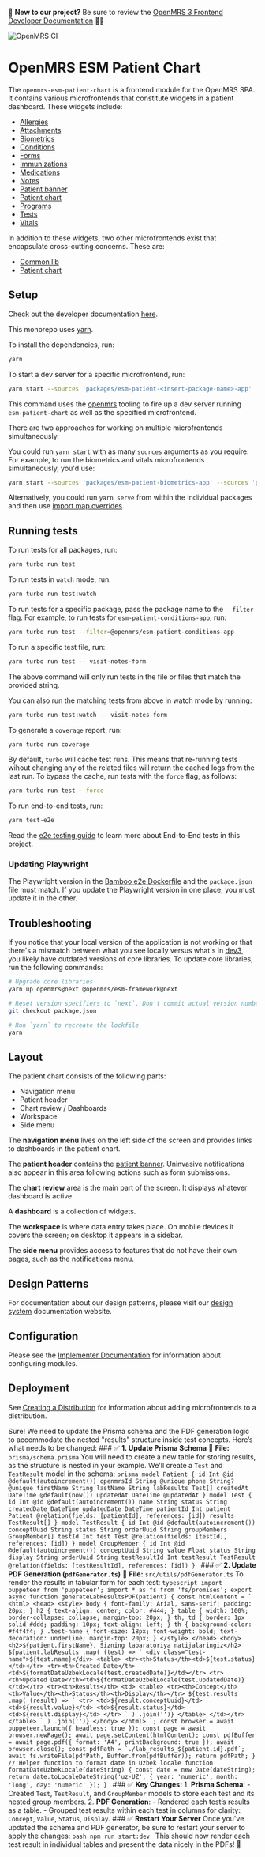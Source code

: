 :wave: **New to our project?** Be sure to review the [OpenMRS 3 Frontend Developer Documentation](https://o3-docs.openmrs.org) :teacher:	

![OpenMRS CI](https://github.com/openmrs/openmrs-esm-patient-chart/actions/workflows/ci.yml/badge.svg)

# OpenMRS ESM Patient Chart

The `openmrs-esm-patient-chart` is a frontend module for the OpenMRS SPA. It contains various microfrontends that constitute widgets in a patient dashboard. These widgets include:

- [Allergies](packages/esm-patient-allergies-app/README.md)
- [Attachments](packages/esm-patient-attachments-app/README.md)
- [Biometrics](packages/esm-patient-biometrics-app/README.md)
- [Conditions](packages/esm-patient-conditions-app/README.md)
- [Forms](packages/esm-patient-forms-app/README.md)
- [Immunizations](packages/esm-patient-immunizations-app/README.md)
- [Medications](packages/esm-patient-medications-app/README.md)
- [Notes](packages/esm-patient-notes-app/README.md)
- [Patient banner](packages/esm-patient-banner-app/README.md)
- [Patient chart](packages/esm-patient-chart-app/README.md)
- [Programs](packages/esm-patient-programs-app/README.md)
- [Tests](packages/esm-patient-tests-app/README.md)
- [Vitals](packages/esm-patient-vitals-app/README.md)

In addition to these widgets, two other microfrontends exist that encapsulate cross-cutting concerns. These are:

- [Common lib](packages/esm-patient-common-lib/README.md)
- [Patient chart](packages/esm-patient-chart-app/README.md)

## Setup

Check out the developer documentation [here](http://o3-dev.docs.openmrs.org).

This monorepo uses [yarn](https://yarnpkg.com).

To install the dependencies, run:

```bash
yarn
```

To start a dev server for a specific microfrontend, run:

```bash
yarn start --sources 'packages/esm-patient-<insert-package-name>-app'
```

This command uses the [openmrs](https://www.npmjs.com/package/openmrs) tooling to fire up a dev server running `esm-patient-chart` as well as the specified microfrontend.

There are two approaches for working on multiple microfrontends simultaneously.

You could run `yarn start` with as many `sources` arguments as you require. For example, to run the biometrics and vitals microfrontends simultaneously, you'd use:

```bash
yarn start --sources 'packages/esm-patient-biometrics-app' --sources 'packages/esm-patient-vitals-app'
```

Alternatively, you could run `yarn serve` from within the individual packages and then use [import map overrides](http://o3-dev.docs.openmrs.org/#/getting_started/setup?id=import-map-overrides).

## Running tests

To run tests for all packages, run:

```bash
yarn turbo run test
```

To run tests in `watch` mode, run:

```bash
yarn turbo run test:watch
```

To run tests for a specific package, pass the package name to the `--filter` flag. For example, to run tests for `esm-patient-conditions-app`, run:

```bash
yarn turbo run test --filter=@openmrs/esm-patient-conditions-app
```

To run a specific test file, run:

```bash
yarn turbo run test -- visit-notes-form
```

The above command will only run tests in the file or files that match the provided string.

You can also run the matching tests from above in watch mode by running:

```bash
yarn turbo run test:watch -- visit-notes-form
```

To generate a `coverage` report, run:

```bash
yarn turbo run coverage
```

By default, `turbo` will cache test runs. This means that re-running tests wihout changing any of the related files will return the cached logs from the last run. To bypass the cache, run tests with the `force` flag, as follows:

```bash
yarn turbo run test --force
```

To run end-to-end tests, run:

```bash
yarn test-e2e
```

Read the [e2e testing guide](https://o3-docs.openmrs.org/docs/frontend-modules/end-to-end-testing) to learn more about End-to-End tests in this project.

### Updating Playwright

The Playwright version in the [Bamboo e2e Dockerfile](e2e/support/bamboo/playwright.Dockerfile#L2) and the `package.json` file must match. If you update the Playwright version in one place, you must update it in the other.

## Troubleshooting

If you notice that your local version of the application is not working or that there's a mismatch between what you see locally versus what's in [dev3](https://dev3.openmrs.org/openmrs/spa), you likely have outdated versions of core libraries. To update core libraries, run the following commands:

```bash
# Upgrade core libraries
yarn up openmrs@next @openmrs/esm-framework@next

# Reset version specifiers to `next`. Don't commit actual version numbers.
git checkout package.json

# Run `yarn` to recreate the lockfile
yarn
```

## Layout

The patient chart consists of the following parts:

- Navigation menu
- Patient header
- Chart review / Dashboards
- Workspace
- Side menu

The **navigation menu** lives on the left side of the screen and provides links to dashboards in the patient chart.

The **patient header** contains the [patient banner](packages/esm-patient-banner-app/README.md). Uninvasive notifications also appear in this area following actions such as form submissions.

The **chart review** area is the main part of the screen. It displays whatever dashboard is active.

A **dashboard** is a collection of widgets.

The **workspace** is where data entry takes place. On mobile devices it covers the screen; on desktop it appears in a sidebar.

The **side menu** provides access to features that do not have their own pages, such as the notifications menu.

## Design Patterns

For documentation about our design patterns, please visit our [design system](https://zeroheight.com/23a080e38/p/880723--introduction) documentation website.

## Configuration

Please see the [Implementer Documentation](https://wiki.openmrs.org/pages/viewpage.action?pageId=224527013) for information about configuring modules.

## Deployment

See [Creating a Distribution](http://o3-dev.docs.openmrs.org/#/main/distribution?id=creating-a-distribution) for information about adding microfrontends to a distribution.











Sure! We need to update the Prisma schema and the PDF generation logic to accommodate the nested "results" structure inside test concepts. Here’s what needs to be changed: ### ✅ **1. Update Prisma Schema** 📄 **File:** `prisma/schema.prisma` You will need to create a new table for storing results, as the structure is nested in your example. We'll create a `Test` and `TestResult` model in the schema: ```prisma model Patient { id Int @id @default(autoincrement()) openmrsId String @unique phone String? @unique firstName String lastName String labResults Test[] createdAt DateTime @default(now()) updatedAt DateTime @updatedAt } model Test { id Int @id @default(autoincrement()) name String status String createdDate DateTime updatedDate DateTime patientId Int patient Patient @relation(fields: [patientId], references: [id]) results TestResult[] } model TestResult { id Int @id @default(autoincrement()) conceptUuid String status String orderUuid String groupMembers GroupMember[] testId Int test Test @relation(fields: [testId], references: [id]) } model GroupMember { id Int @id @default(autoincrement()) conceptUuid String value Float status String display String orderUuid String testResultId Int testResult TestResult @relation(fields: [testResultId], references: [id]) } ``` ### ✅ **2. Update PDF Generation (`pdfGenerator.ts`)** 📄 **File:** `src/utils/pdfGenerator.ts` To render the results in tabular form for each test: ```typescript import puppeteer from 'puppeteer'; import * as fs from 'fs/promises'; export async function generateLabResultsPDF(patient) { const htmlContent = ` <html> <head> <style> body { font-family: Arial, sans-serif; padding: 20px; } h2 { text-align: center; color: #444; } table { width: 100%; border-collapse: collapse; margin-top: 20px; } th, td { border: 1px solid #ddd; padding: 10px; text-align: left; } th { background-color: #f4f4f4; } .test-name { font-size: 18px; font-weight: bold; text-decoration: underline; margin-top: 20px; } </style> </head> <body> <h2>${patient.firstName}, Sizning labaratoriya natijalaringiz</h2> ${patient.labResults .map( (test) => ` <div class="test-name">${test.name}</div> <table> <tr><th>Status</th><td>${test.status}</td></tr> <tr><th>Created Date</th><td>${formatDateUzbekLocale(test.createdDate)}</td></tr> <tr><th>Updated Date</th><td>${formatDateUzbekLocale(test.updatedDate)}</td></tr> <tr><th>Results</th> <td> <table> <tr><th>Concept</th><th>Value</th><th>Status</th><th>Display</th></tr> ${test.results .map( (result) => ` <tr> <td>${result.conceptUuid}</td> <td>${result.value}</td> <td>${result.status}</td> <td>${result.display}</td> </tr> ` ) .join('')} </table> </td></tr> </table> ` ) .join('')} </body> </html> `; const browser = await puppeteer.launch({ headless: true }); const page = await browser.newPage(); await page.setContent(htmlContent); const pdfBuffer = await page.pdf({ format: 'A4', printBackground: true }); await browser.close(); const pdfPath = `./lab_results_${patient.id}.pdf`; await fs.writeFile(pdfPath, Buffer.from(pdfBuffer)); return pdfPath; } // Helper function to format date in Uzbek locale function formatDateUzbekLocale(dateString) { const date = new Date(dateString); return date.toLocaleDateString('uz-UZ', { year: 'numeric', month: 'long', day: 'numeric' }); } ``` ### ✅ **Key Changes:** 1. **Prisma Schema**: - Created `Test`, `TestResult`, and `GroupMember` models to store each test and its nested group members. 2. **PDF Generation**: - Rendered each test’s results as a table. - Grouped test results within each test in columns for clarity: `Concept`, `Value`, `Status`, `Display`. ### ✅ **Restart Your Server** Once you've updated the schema and PDF generator, be sure to restart your server to apply the changes: ```bash npm run start:dev ``` This should now render each test result in individual tables and present the data nicely in the PDFs! 🚀